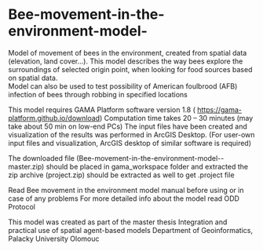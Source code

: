 # Bee-movement-in-the-environment-model-
Model of movement of bees in the environment, created from spatial data (elevation, land cover...). 
This model describes the way bees explore the surroundings of selected origin point, when looking for food sources based on spatial data.  
Model can also be used to test possibility of American foulbrood (AFB) infection of bees through robbing in specified locations  

This model requires GAMA Platform software version 1.8 (  https://gama-platform.github.io/download)
Computation time takes 20 – 30 minutes (may take about 50 min on low-end PCs)
The input files have been created and visualization of the results was performed in ArcGIS Desktop. 
(For user-own input files and visualization, ArcGIS desktop of similar software is required)

The downloaded  file (Bee-movement-in-the-environment-model--master.zip) should be placed in gama_workspace folder and extracted
the zip archive (project.zip) should be extracted as well to get .project file

Read Bee movement in the environment model manual before using or in case of any problems
For more detailed info about the model read ODD Protocol  

This model was created as part of the master thesis  Integration and practical use of spatial agent-based models
Department of Geoinformatics, Palacky University Olomouc 
